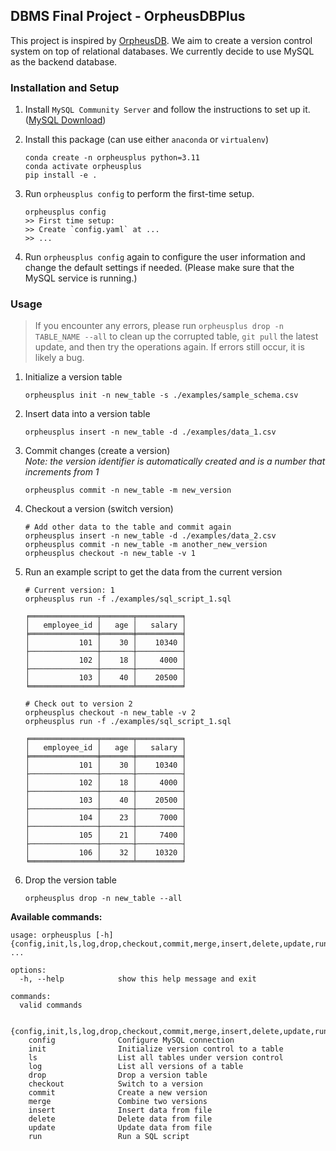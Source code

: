 ## DBMS Final Project - OrpheusDBPlus

This project is inspired by [OrpheusDB](https://github.com/orpheus-db/implementation). We aim to create a version control system on top of
relational databases. We currently decide to use MySQL as the backend database.

### Installation and Setup

1. Install `MySQL Community Server` and follow the instructions to set up it. ([MySQL Download](https://dev.mysql.com/downloads/mysql/))

2. Install this package (can use either `anaconda` or `virtualenv`)
    ```
    conda create -n orpheusplus python=3.11
    conda activate orpheusplus
    pip install -e .
    ```

3. Run `orpheusplus config` to perform the first-time setup.
    ```
    orpheusplus config 
    >> First time setup:
    >> Create `config.yaml` at ... 
    >> ...
    ```

3. Run `orpheusplus config` again to configure the user information and change the default settings if needed. (Please make sure that the MySQL service is running.)

### Usage
> If you encounter any errors, please run `orpheusplus drop -n TABLE_NAME --all` to clean up the corrupted table, `git pull` the latest update, and then try the operations again. If errors still occur, it is likely a bug.  

1. Initialize a version table
    ```
    orpheusplus init -n new_table -s ./examples/sample_schema.csv
    ```

2. Insert data into a version table
    ```
    orpheusplus insert -n new_table -d ./examples/data_1.csv
    ```

3. Commit changes (create a version)  
    *Note: the version identifier is automatically created and is a number that increments from 1*
    ```
    orpheusplus commit -n new_table -m new_version
    ```

4. Checkout a version (switch version)
    ```
    # Add other data to the table and commit again
    orpheusplus insert -n new_table -d ./examples/data_2.csv
    orpheusplus commit -n new_table -m another_new_version
    orpheusplus checkout -n new_table -v 1
    ```

5. Run an example script to get the data from the current version 
    ```
    # Current version: 1
    orpheusplus run -f ./examples/sql_script_1.sql

    ╒═══════════════╤═══════╤══════════╕
    │   employee_id │   age │   salary │
    ╞═══════════════╪═══════╪══════════╡
    │           101 │    30 │    10340 │
    ├───────────────┼───────┼──────────┤
    │           102 │    18 │     4000 │
    ├───────────────┼───────┼──────────┤
    │           103 │    40 │    20500 │
    ╘═══════════════╧═══════╧══════════╛

    # Check out to version 2
    orpheusplus checkout -n new_table -v 2
    orpheusplus run -f ./examples/sql_script_1.sql

    ╒═══════════════╤═══════╤══════════╕
    │   employee_id │   age │   salary │
    ╞═══════════════╪═══════╪══════════╡
    │           101 │    30 │    10340 │
    ├───────────────┼───────┼──────────┤
    │           102 │    18 │     4000 │
    ├───────────────┼───────┼──────────┤
    │           103 │    40 │    20500 │
    ├───────────────┼───────┼──────────┤
    │           104 │    23 │     7000 │
    ├───────────────┼───────┼──────────┤
    │           105 │    21 │     7400 │
    ├───────────────┼───────┼──────────┤
    │           106 │    32 │    10320 │
    ╘═══════════════╧═══════╧══════════╛
    ```
6. Drop the version table
    ```
    orpheusplus drop -n new_table --all
    ```


**Available commands:**
```
usage: orpheusplus [-h] {config,init,ls,log,drop,checkout,commit,merge,insert,delete,update,run} ...

options:
  -h, --help            show this help message and exit

commands:
  valid commands

  {config,init,ls,log,drop,checkout,commit,merge,insert,delete,update,run}
    config              Configure MySQL connection
    init                Initialize version control to a table
    ls                  List all tables under version control
    log                 List all versions of a table
    drop                Drop a version table
    checkout            Switch to a version
    commit              Create a new version
    merge               Combine two versions
    insert              Insert data from file
    delete              Delete data from file
    update              Update data from file
    run                 Run a SQL script
```


